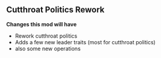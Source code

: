 ## Cutthroat Politics Rework
<strong> Changes this mod will have </strong>
<ul>
  <li>Rework cutthroat politics</li>
  <li>Adds a few new leader traits (most for cutthroat politics)</li>
  <li> also some new operations </li>
</ul>
